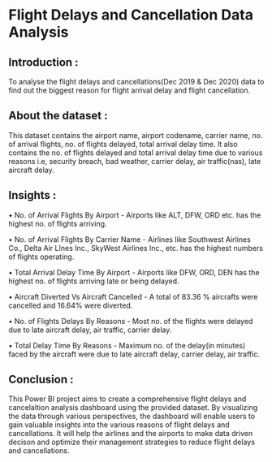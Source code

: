 # **Flight Delays and Cancellation Data Analysis**

## Introduction :
To analyse the flight delays and cancellations(Dec 2019 & Dec 2020) data to find out the biggest reason for flight arrival delay and flight cancellation.

## About the dataset :
This dataset contains the airport name, airport codename, carrier name, no. of arrival flights, no. of flights delayed, total arrival delay time. It also contains the no. of flights delayed and total arrival delay time due to various reasons i.e, security breach, bad weather, carrier delay, air traffic(nas), late aircraft delay.

## Insights :

•	No. of Arrival Flights By Airport - Airports like ALT, DFW, ORD etc. has the highest no. of flights arriving.

•	No. of Arrival Flights By Carrier Name - Airlines like Southwest Airlines Co., Delta Air LInes Inc., SkyWest Airlines Inc., etc. has the highest numbers of flights operating.

•	Total Arrival Delay Time By Airport - Airports like DFW, ORD, DEN has the highest no. of flights arriving late or being delayed.

•	Aircraft Diverted Vs Aircraft Cancelled - A total of 83.36 % aircrafts were cancelled and 16.64% were diverted.

•	No. of Flights Delays By Reasons - Most no. of the flights were delayed due to late aircraft delay, air traffic, carrier delay.

•	Total Delay Time By Reasons - Maximum no. of the delay(in minutes) faced by the aircraft were due to late aircraft delay, carrier delay, air traffic.

## Conclusion :
This Power BI project aims to create a comprehensive flight delays and cancelaltion analysis dashboard using the provided dataset. By visualizing the data through various perspectives, the dashboard will enable users to gain valuable insights into the various reasons of flight delays and cancellations. It will help the airlines and the airports to make data driven decison and optimize their management strategies to reduce flight delays and cancellations.

